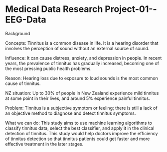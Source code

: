 # Medical Data Research Project-01--EEG-Data

Background

Concepts: Tinnitus is a common disease in life. It is a hearing disorder that involves the perception of sound without an external source of sound.

Influence: It can cause distress, anxiety, and depression in people. In recent years, the prevalence of tinnitus has gradually increased, becoming one of the most pressing public health problems.

Reason: Hearing loss due to exposure to loud sounds is the most common cause of tinnitus.

NZ situation: Up to 30% of people in New Zealand experience mild tinnitus at some point in their lives, and around 5% experience painful tinnitus.


Problem: Tinnitus is a subjective symptom or feeling; there is still a lack of an objective method to diagnose and detect tinnitus symptoms.

What we can do: This study aims to use machine learning algorithms to classify tinnitus data, select the best classifier, and apply it in the clinical detection of tinnitus. This study would help doctors improve the efficiency of tinnitus detection so that tinnitus patients could get faster and more effective treatment in the later stages.
